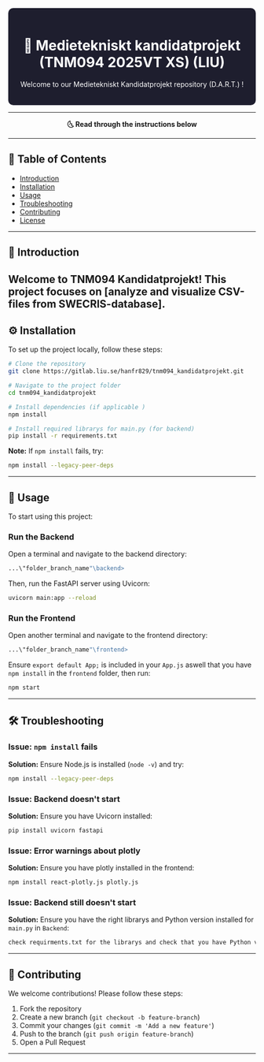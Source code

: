 <div align="center" style="background-color: #1e1e2e; padding: 20px; border-radius: 10px; color: white;">
  <h1>🚀 Medietekniskt kandidatprojekt (TNM094 2025VT XS) (LIU)</h1>
  <p>Welcome to our Medietekniskt Kandidatprojekt repository (D.A.R.T.) !</p>
</div>

---

<p align="center">
  <strong>🌜 Read through the instructions below</strong>
</p>

---

## 📌 Table of Contents
- [Introduction](#introduction)
- [Installation](#installation)
- [Usage](#usage)
- [Troubleshooting](#troubleshooting)
- [Contributing](#contributing)
- [License](#license)

---

## 🎯 Introduction
Welcome to **TNM094 Kandidatprojekt**! This project focuses on **[analyze and visualize CSV-files from SWECRIS-database]**.
---

## ⚙️ Installation
To set up the project locally, follow these steps:

```bash
# Clone the repository
git clone https://gitlab.liu.se/hanfr829/tnm094_kandidatprojekt.git

# Navigate to the project folder
cd tnm094_kandidatprojekt

# Install dependencies (if applicable )
npm install

# Install required librarys for main.py (for backend)
pip install -r requirements.txt 
```

**Note:** If `npm install` fails, try:
```bash
npm install --legacy-peer-deps
```

---

## 🚀 Usage
To start using this project:

### **Run the Backend**
Open a terminal and navigate to the backend directory:
```bash
...\"folder_branch_name"\backend>
```
Then, run the FastAPI server using Uvicorn:
```bash
uvicorn main:app --reload
```

### **Run the Frontend**
Open another terminal and navigate to the frontend directory:
```bash
...\"folder_branch_name"\frontend>
```
Ensure `export default App;` is included in your `App.js` aswell that you have `npm install` in the `frontend` folder, then run:
```bash
npm start
```

---

## 🛠 Troubleshooting
### Issue: `npm install` fails
**Solution:** Ensure Node.js is installed (`node -v`) and try:
```bash
npm install --legacy-peer-deps
```

### Issue: Backend doesn't start
**Solution:** Ensure you have Uvicorn installed:
```bash
pip install uvicorn fastapi
```

### Issue: Error warnings about plotly
**Solution:** Ensure you have plotly installed in the frontend:
```bash
npm install react-plotly.js plotly.js
```

### Issue: Backend still doesn't start
**Solution:** Ensure you have the right librarys and Python version installed for `main.py` in `Backend`:
```bash
check requirments.txt for the librarys and check that you have Python version 3.13 on your pc
```
---

## 🤝 Contributing
We welcome contributions! Please follow these steps:
1. Fork the repository
2. Create a new branch (`git checkout -b feature-branch`)
3. Commit your changes (`git commit -m 'Add a new feature'`)
4. Push to the branch (`git push origin feature-branch`)
5. Open a Pull Request

---


